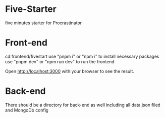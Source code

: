 # Five-Starter
five minutes starter for Procrastinator

# Front-end
cd frontend/fivestart 
use "pnpm i" or "npm i" to install necessary packages
use "pnpm dev" or "npm run dev" to run the frontend 

Open [http://localhost:3000](http://localhost:3000) with your browser to see the result.

# Back-end
There should be a directory for back-end as well including all data json filed and MongoDb config
